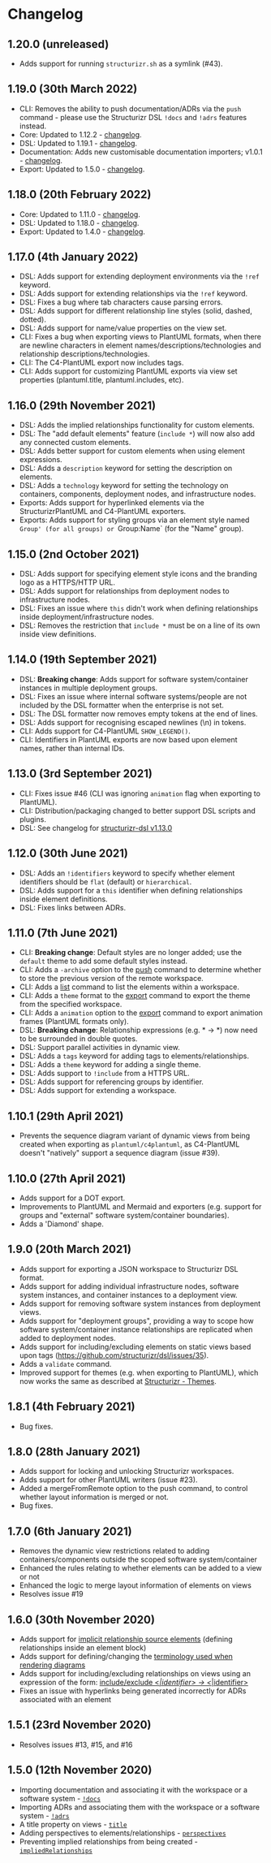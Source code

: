 # Changelog

## 1.20.0 (unreleased)

- Adds support for running `structurizr.sh` as a symlink (#43).

## 1.19.0 (30th March 2022)

- CLI: Removes the ability to push documentation/ADRs via the `push` command - please use the Structurizr DSL `!docs` and `!adrs` features instead.
- Core: Updated to 1.12.2 - [changelog](https://github.com/structurizr/java/releases).
- DSL: Updated to 1.19.1 - [changelog](https://github.com/structurizr/dsl/releases).
- Documentation: Adds new customisable documentation importers; v1.0.1 - [changelog](https://github.com/structurizr/documentation/releases).
- Export: Updated to 1.5.0 - [changelog](https://github.com/structurizr/export/releases).

## 1.18.0 (20th February 2022)

- Core: Updated to 1.11.0 - [changelog](https://github.com/structurizr/java/releases).
- DSL: Updated to 1.18.0 - [changelog](https://github.com/structurizr/dsl/releases).
- Export: Updated to 1.4.0 - [changelog](https://github.com/structurizr/export/releases).

## 1.17.0 (4th January 2022)

- DSL: Adds support for extending deployment environments via the `!ref` keyword.
- DSL: Adds support for extending relationships via the `!ref` keyword.
- DSL: Fixes a bug where tab characters cause parsing errors.
- DSL: Adds support for different relationship line styles (solid, dashed, dotted).
- DSL: Adds support for name/value properties on the view set.
- CLI: Fixes a bug when exporting views to PlantUML formats, when there are newline characters in element names/descriptions/technologies and relationship descriptions/technologies.
- CLI: The C4-PlantUML export now includes tags.
- CLI: Adds support for customizing PlantUML exports via view set properties (plantuml.title, plantuml.includes, etc).

## 1.16.0 (29th November 2021)

- DSL: Adds the implied relationships functionality for custom elements.
- DSL: The "add default elements" feature (`include *`) will now also add any connected custom elements.
- DSL: Adds better support for custom elements when using element expressions.
- DSL: Adds a `description` keyword for setting the description on elements.
- DSL: Adds a `technology` keyword for setting the technology on containers, components, deployment nodes, and infrastructure nodes.
- Exports: Adds support for hyperlinked elements via the StructurizrPlantUML and C4-PlantUML exporters.
- Exports: Adds support for styling groups via an element style named `Group' (for all groups) or `Group:Name` (for the "Name" group).

## 1.15.0 (2nd October 2021)

- DSL: Adds support for specifying element style icons and the branding logo as a HTTPS/HTTP URL.
- DSL: Adds support for relationships from deployment nodes to infrastructure nodes.
- DSL: Fixes an issue where `this` didn't work when defining relationships inside deployment/infrastructure nodes.
- DSL: Removes the restriction that `include *` must be on a line of its own inside view definitions.

## 1.14.0 (19th September 2021)

- DSL: __Breaking change__: Adds support for software system/container instances in multiple deployment groups.
- DSL: Fixes an issue where internal software systems/people are not included by the DSL formatter when the enterprise is not set.
- DSL: The DSL formatter now removes empty tokens at the end of lines.
- DSL: Adds support for recognising escaped newlines (\n) in tokens.
- CLI: Adds support for C4-PlantUML `SHOW_LEGEND()`.
- CLI: Identifiers in PlantUML exports are now based upon element names, rather than internal IDs.

## 1.13.0 (3rd September 2021)

- CLI: Fixes issue #46 (CLI was ignoring `animation` flag when exporting to PlantUML).
- CLI: Distribution/packaging changed to better support DSL scripts and plugins.
- DSL: See changelog for [structurizr-dsl v1.13.0](https://github.com/structurizr/dsl/releases/tag/v1.13.0)

## 1.12.0 (30th June 2021)

- DSL: Adds an `!identifiers` keyword to specify whether element identifiers should be `flat` (default) or `hierarchical`.
- DSL: Adds support for a `this` identifier when defining relationships inside element definitions.
- DSL: Fixes links between ADRs.

## 1.11.0 (7th June 2021)

- CLI: __Breaking change__: Default styles are no longer added; use the `default` theme to add some default styles instead.
- CLI: Adds a `-archive` option to the [push](push.md) command to determine whether to store the previous version of the remote workspace.
- CLI: Adds a [list](list.md) command to list the elements within a workspace.
- CLI: Adds a `theme` format to the [export](export.md) command to export the theme from the specified workspace.
- CLI: Adds a `animation` option to the [export](export.md) command to export animation frames (PlantUML formats only).
- DSL: __Breaking change__: Relationship expressions (e.g. * -> *) now need to be surrounded in double quotes.
- DSL: Support parallel activities in dynamic view.
- DSL: Adds a `tags` keyword for adding tags to elements/relationships.
- DSL: Adds a `theme` keyword for adding a single theme.
- DSL: Adds support to `!include` from a HTTPS URL.
- DSL: Adds support for referencing groups by identifier.
- DSL: Adds support for extending a workspace.

## 1.10.1 (29th April 2021)

- Prevents the sequence diagram variant of dynamic views from being created when exporting as `plantuml/c4plantuml`, as C4-PlantUML doesn't "natively" support a sequence diagram (issue #39).

## 1.10.0 (27th April 2021)

- Adds support for a DOT export.
- Improvements to PlantUML and Mermaid and exporters (e.g. support for groups and "external" software system/container boundaries).
- Adds a 'Diamond' shape.

## 1.9.0 (20th March 2021)

- Adds support for exporting a JSON workspace to Structurizr DSL format.
- Adds support for adding individual infrastructure nodes, software system instances, and container instances to a deployment view.
- Adds support for removing software system instances from deployment views.
- Adds support for "deployment groups", providing a way to scope how software system/container instance relationships are replicated when added to deployment nodes.
- Adds support for including/excluding elements on static views based upon tags (https://github.com/structurizr/dsl/issues/35).
- Adds a `validate` command.
- Improved support for themes (e.g. when exporting to PlantUML), which now works the same as described at [Structurizr - Themes](https://structurizr.com/help/themes).

## 1.8.1 (4th February 2021)

- Bug fixes.

## 1.8.0 (28th January 2021)

- Adds support for locking and unlocking Structurizr workspaces.
- Adds support for other PlantUML writers (issue #23).
- Added a mergeFromRemote option to the push command, to control whether layout information is merged or not.
- Bug fixes.

## 1.7.0 (6th January 2021)

- Removes the dynamic view restrictions related to adding containers/components outside the scoped software system/container
- Enhanced the rules relating to whether elements can be added to a view or not
- Enhanced the logic to merge layout information of elements on views
- Resolves issue #19

## 1.6.0 (30th November 2020)

- Adds support for [implicit relationship source elements](https://github.com/structurizr/dsl/blob/master/docs/language-reference.md#relationship) (defining relationships inside an element block)
- Adds support for defining/changing the [terminology used when rendering diagrams](https://github.com/structurizr/dsl/blob/master/docs/language-reference.md#terminology)
- Adds support for including/excluding relationships on views using an expression of the form: [include/exclude <*|identifier> -> <*|identifier>](https://github.com/structurizr/dsl/blob/master/docs/language-reference.md#including-relationships)
- Fixes an issue with hyperlinks being generated incorrectly for ADRs associated with an element

## 1.5.1 (23rd November 2020)

- Resolves issues #13, #15, and #16

## 1.5.0 (12th November 2020)

- Importing documentation and associating it with the workspace or a software system - [`!docs`](https://github.com/structurizr/dsl/blob/master/docs/language-reference.md#documentation)
- Importing ADRs and associating them with the workspace or a software system - [`!adrs`](https://github.com/structurizr/dsl/blob/master/docs/language-reference.md#architecture-decision-records-adrs)
- A title property on views - [`title`](https://github.com/structurizr/dsl/blob/master/docs/language-reference.md#title)
- Adding perspectives to elements/relationships - [`perspectives`](https://github.com/structurizr/dsl/blob/master/docs/language-reference.md#perspectives)
- Preventing implied relationships from being created - [`impliedRelationships`](https://github.com/structurizr/dsl/blob/master/docs/language-reference.md#impliedrelationships)